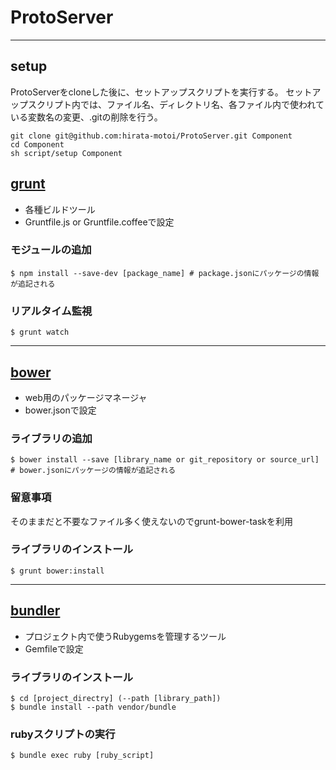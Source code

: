 # ProtoServer

---
## setup

ProtoServerをcloneした後に、セットアップスクリプトを実行する。
セットアップスクリプト内では、ファイル名、ディレクトリ名、各ファイル内で使われている変数名の変更、.gitの削除を行う。

```
git clone git@github.com:hirata-motoi/ProtoServer.git Component
cd Component
sh script/setup Component
```

## [grunt](http://gruntjs.com/)

- 各種ビルドツール
- Gruntfile.js or Gruntfile.coffeeで設定

### モジュールの追加

    $ npm install --save-dev [package_name] # package.jsonにパッケージの情報が追記される

### リアルタイム監視

    $ grunt watch

---

## [bower](http://bower.io/)

- web用のパッケージマネージャ
- bower.jsonで設定

### ライブラリの追加

    $ bower install --save [library_name or git_repository or source_url] # bower.jsonにパッケージの情報が追記される

### 留意事項

そのままだと不要なファイル多く使えないのでgrunt-bower-taskを利用

### ライブラリのインストール

    $ grunt bower:install

---

## [bundler](http://bundler.io/)

- プロジェクト内で使うRubygemsを管理するツール
- Gemfileで設定

### ライブラリのインストール

    $ cd [project_directry] (--path [library_path])
    $ bundle install --path vendor/bundle

### rubyスクリプトの実行

    $ bundle exec ruby [ruby_script]



